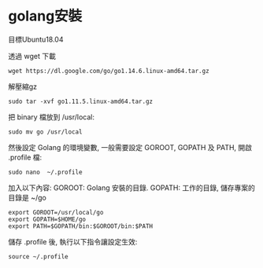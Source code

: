 # golang安裝

 目標Ubuntu18.04
 
透過 wget 下載

    wget https://dl.google.com/go/go1.14.6.linux-amd64.tar.gz 

解壓縮gz

    sudo tar -xvf go1.11.5.linux-amd64.tar.gz
    
把 binary 檔放到 /usr/local:

    sudo mv go /usr/local
    
然後設定 Golang 的環境變數, 一般需要設定 GOROOT, GOPATH 及 PATH, 開啟 .profile 檔:

    sudo nano  ~/.profile


加入以下內容:
GOROOT: Golang 安裝的目錄.
GOPATH: 工作的目錄, 儲存專案的目錄是 ~/go

    export GOROOT=/usr/local/go
    export GOPATH=$HOME/go
    export PATH=$GOPATH/bin:$GOROOT/bin:$PATH
    
儲存 .profile 後, 執行以下指令讓設定生效:

    source ~/.profile
